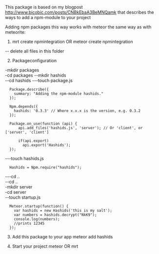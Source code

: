 This package is based on my blogpost http://www.bicobic.com/posts/CNBkEbaA3BeMNQamk
that describes the ways to add a npm-module to your project

Adding npm packages this way works with meteor the same way as with meteorite:

1. mrt create npmintegration OR meteor create npmintegration  

  -- delete all files in this folder

2. Packageconfiguration 

  -mkdir packages  
  -cd packages
  --mkdir hashids  
  --cd hashids
  ---touch package.js
      
      Package.describe({
        summary: "Adding the npm-module hashids."
      });
      
      Npm.depends({
        hashids: '0.3.3' // Where x.x.x is the version, e.g. 0.3.2
      });
      
      Package.on_use(function (api) {
          api.add_files('hashids.js', 'server'); // Or 'client', or ['server', 'client']
        
          if(api.export)
            api.export('Hashids');  
      });   

  ---touch hashids.js  
  
      Hashids = Npm.require("hashids");   
      
  ---cd ..  
  --cd ..  
  -mkdir server  
  -cd server  
  --touch startup.js 
   
      Meteor.startup(function() {
        var hashids = new Hashids('this is my salt');
        var numbers = hashids.decrypt("NkK9");
        console.log(numbers);
        //prints 12345
      });    
    

3. Add this package to your app
  meteor add hashids
  
4. Start your project
  meteor OR mrt
